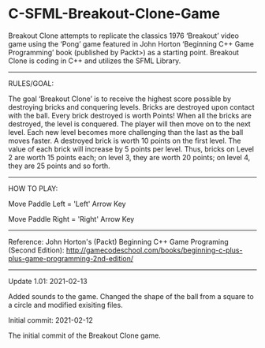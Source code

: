 # C-SFML-Breakout-Clone-Game
Breakout Clone attempts to replicate the classics 1976 ‘Breakout’ video game using the ‘Pong’ game featured in John Horton ‘Beginning C++ Game Programming’ book (published by Packt>) as a starting point.  Breakout Clone is coding in C++ and utilizes the SFML Library.

-----------------

RULES/GOAL:

The goal ‘Breakout Clone’ is to receive the highest score possible by destroying bricks and conquering levels. Bricks are destroyed upon contact with the ball. Every brick destroyed is worth Points! When all the bricks are destroyed, the level is conquered. The player will then move on to the next level. Each new level becomes more challenging than the last as the ball moves faster.
A destroyed brick is worth 10 points on the first level. The value of each brick will increase by 5 points per level. Thus, bricks on Level 2 are worth 15 points each; on level 3, they are worth 20 points; on level 4, they are 25 points and so forth.

----------------------

HOW TO PLAY:

Move Paddle Left = 'Left' Arrow Key

Move Paddle Right = 'Right' Arrow Key

---------------------

Reference:
John Horton's (Packt) Beginning C++ Game Programing (Second Edition):
http://gamecodeschool.com/books/beginning-c-plus-plus-game-programming-2nd-edition/


----------------------


Update 1.01: 2021-02-13

Added sounds to the game.  Changed the shape of the ball from a square to a circle and modified exisiting files.

Initial commit: 2021-02-12

The initial commit of the Breakout Clone game.
